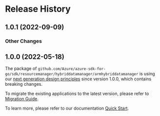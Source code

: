 # Release History

## 1.0.1 (2022-09-09)
### Other Changes


## 1.0.0 (2022-05-18)

The package of `github.com/Azure/azure-sdk-for-go/sdk/resourcemanager/hybriddatamanager/armhybriddatamanager` is using our [next generation design principles](https://azure.github.io/azure-sdk/general_introduction.html) since version 1.0.0, which contains breaking changes.

To migrate the existing applications to the latest version, please refer to [Migration Guide](https://aka.ms/azsdk/go/mgmt/migration).

To learn more, please refer to our documentation [Quick Start](https://aka.ms/azsdk/go/mgmt).